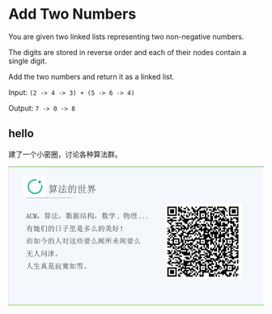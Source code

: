 # Add Two Numbers

You are given two linked lists representing two non-negative numbers.   

The digits are stored in reverse order and each of their nodes contain a single digit.   

Add the two numbers and return it as a linked list.  


Input: `(2 -> 4 -> 3) + (5 -> 6 -> 4)`  

Output: `7 -> 0 -> 8`  




## hello

建了一个小密圈，讨论各种算法群。  

![小密圈](/images/suanfa_xiaomiquan.jpg)